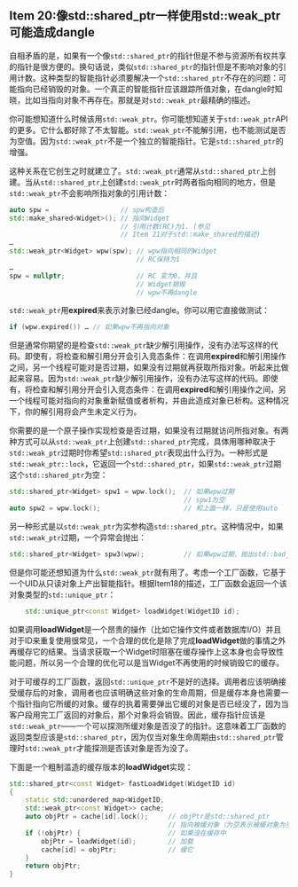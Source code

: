 ## Item 20:像std::shared_ptr一样使用std::weak_ptr可能造成dangle


自相矛盾的是，如果有一个像`std::shared_ptr`的指针但是不参与资源所有权共享的指针是很方便的。换句话说，类似`std::shared_ptr`的指针但是不影响对象的引用计数。这种类型的智能指针必须要解决一个`std::shared_ptr`不存在的问题：可能指向已经销毁的对象。一个真正的智能指针应该跟踪所值对象，在dangle时知晓，比如当指向对象不再存在。那就是对`std::weak_ptr`最精确的描述。

你可能想知道什么时候该用`std::weak_ptr`。你可能想知道关于`std::weak_ptr`API的更多。它什么都好除了不太智能。`std::weak_ptr`不能解引用，也不能测试是否为空值。因为`std::weak_ptr`不是一个独立的智能指针。它是`std::shared_ptr`的增强。

这种关系在它创生之时就建立了。`std::weak_ptr`通常从`std::shared_ptr`上创建。当从`std::shared_ptr`上创建`std::weak_ptr`时两者指向相同的地方，但是`std::weak_ptr`不会影响所指对象的引用计数：
```cpp
auto spw = 					// spw构造后
std::make_shared<Widget>(); // 指向Widget
							// 引用计数(RC)为1. (参见
							// Item 21对于std::make_shared的描述)
…
std::weak_ptr<Widget> wpw(spw); // wpw指向相同的Widget
								// RC保持为1
…
spw = nullptr; 					// RC 变为0，并且
								// Widget销毁
								// wpw不再dangle
```
`std::weak_ptr`用**expired**来表示对象已经dangle。你可以用它直接做测试：
```CPP
if (wpw.expired()) … // 如果wpw不再指向对象
```
但是通常你期望的是检查`std::weak_ptr`缺少解引用操作，没有办法写这样的代码。即使有，将检查和解引用分开会引入竞态条件：在调用**expired**和解引用操作之间，另一个线程可能对是否过期，如果没有过期就再获取所指对象。听起来比做起来容易。因为`std::weak_ptr`缺少解引用操作，没有办法写这样的代码。即使有，将检查和解引用分开会引入竞态条件：在调用**expired**和解引用操作之间，另一个线程可能对指向的对象重新赋值或者析构，并由此造成对象已析构。这种情况下，你的解引用将会产生未定义行为。

你需要的是一个原子操作实现检查是否过期，如果没有过期就访问所指对象。有两种方式可以从`std::weak_ptr`上创建`std::shared_ptr`完成，具体用哪种取决于`std::weak_ptr`过期时你希望`std::shared_ptr`表现出什么行为。一种形式是`std::weak_ptr::lock`，它返回一个`std::shared_ptr`，如果`std::weak_ptr`过期这个`std::shared_ptr`为空：
```cpp
std::shared_ptr<Widget> spw1 = wpw.lock();  // 如果wpw过期
 											// spw1为空
auto spw2 = wpw.lock(); 					// 和上面一样，只是使用auto
```
另一种形式是以`std::weak_ptr`为实参构造`std::shared_ptr`。这种情况中，如果`std::weak_ptr`过期，一个异常会抛出：
```cpp
std::shared_ptr<Widget> spw3(wpw);			// 如果wpw过期，抛出std::bad_weak_ptr异常
```
但是你可能还想知道为什么`std::weak_ptr`就有用了。考虑一个工厂函数，它基于一个UID从只读对象上产出智能指针。根据Item18的描述，工厂函数会返回一个该对象类型的`std::unique_ptr`：
```cpp
	std::unique_ptr<const Widget> loadWidget(WidgetID id);
```
如果调用**loadWidget**是一个昂贵的操作（比如它操作文件或者数据库I/O）并且对于ID来重复使用很常见，一个合理的优化是除了完成**loadWidget**做的事情之外再缓存它的结果。当请求获取一个Widget时阻塞在缓存操作上这本身也会导致性能问题，所以另一个合理的优化可以是当Widget不再使用的时候销毁它的缓存。

对于可缓存的工厂函数，返回`std::unique_ptr`不是好的选择。调用者应该明确接受缓存后的对象，调用者也应该明确这些对象的生命周期，但是缓存本身也需要一个指针指向它所缓的对象。缓存的执着需要弹出它缓的对象是否已经没了，因为当客户段用完工厂返回的对象后，那个对象将会销毁。因此，缓存指针应该是`std::weak_ptr`——一个可以探测所缓对象是否没了的指针。这意味着工厂函数的返回类型应该是`std::shared_ptr`，因为仅当对象生命周期由`std::shared_ptr`管理时`std::weak_ptr`才能探测是否该对象是否为没了。

下面是一个粗制滥造的缓存版本的**loadWidget**实现：
```cpp
std::shared_ptr<const Widget> fastLoadWidget(WidgetID id)
{
	static std::unordered_map<WidgetID,
	std::weak_ptr<const Widget>> cache;
	auto objPtr = cache[id].lock(); 	// objPtr是std::shared_ptr
										// 指向被缓对象（为空表示被缓对象为空）
	if (!objPtr) { 						// 如果没在缓存中
		objPtr = loadWidget(id); 		// 加载
		cache[id] = objPtr; 			// 缓它
	}
	return objPtr;
}
```
